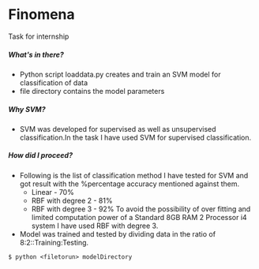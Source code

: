 # Finomena
Task for internship
##### What's in there?
- Python script loaddata.py creates and train an SVM model for classification of data
- file directory contains the model parameters
##### Why SVM?
- SVM was developed for supervised as well as unsupervised classification.In the task I have used SVM for supervised classification.
##### How did I proceed?
- Following is the list of classification method I have tested for SVM and got result with the %percentage accuracy mentioned against them.
  - Linear - 70%
  - RBF with degree 2 - 81%
  - RBF with degree 3 - 92%
To avoid the possibility of over fitting and limited computation power of a Standard 8GB RAM 2 Processor i4 system I have used RBF with degree 3.
- Model was trained and tested by dividing data in the ratio of 8:2::Training:Testing.
```{r, engine='bash', count_lines}
$ python <filetorun> modelDirectory
``` 

